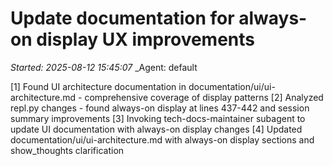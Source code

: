 # Update documentation for always-on display UX improvements
_Started: 2025-08-12 15:45:07_
_Agent: default

[1] Found UI architecture documentation in documentation/ui/ui-architecture.md - comprehensive coverage of display patterns
[2] Analyzed repl.py changes - found always-on display at lines 437-442 and session summary improvements
[3] Invoking tech-docs-maintainer subagent to update UI documentation with always-on display changes
[4] Updated documentation/ui/ui-architecture.md with always-on display sections and show_thoughts clarification
